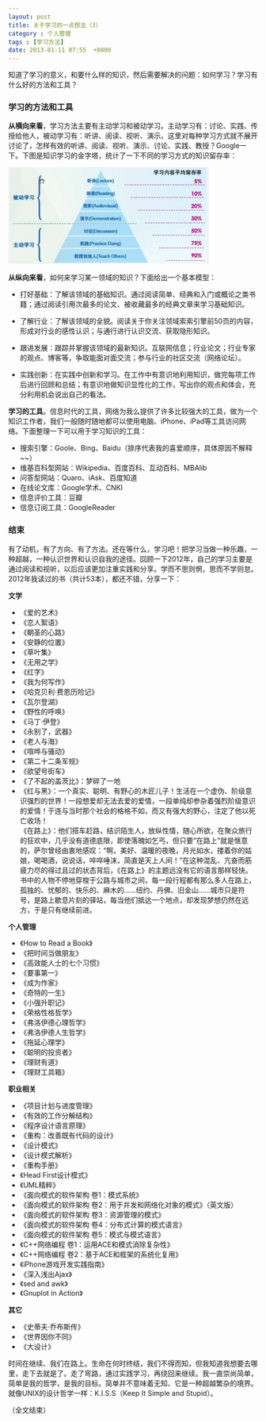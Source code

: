 ```yaml
---
layout: post
title: 关于学习的一点想法（3）
category : 个人管理
tags : [学习方法]
date: 2013-01-11 07:55  +0800
---
```


知道了学习的意义，和要什么样的知识，然后需要解决的问题：如何学习？学习有什么好的方法和工具？

### 学习的方法和工具

**从横向来看**，学习方法主要有主动学习和被动学习。主动学习有：讨论、实践、传授给他人，被动学习有：听讲、阅读、视听、演示。这里对每种学习方式就不展开讨论了，怎样有效的听讲、阅读、视听、演示、讨论、实践、教授？Google一下。下图是知识学习的金字塔，统计了一下不同的学习方式的知识留存率：

![学习](/assets/img/2013-01-11-1.jpg)

**从纵向来看**，如何来学习某一领域的知识？下面给出一个基本模型：

* 打好基础：了解该领域的基础知识。通过阅读简单、经典和入门或概论之类书籍；通过阅读引用次最多的论文、被收藏最多的经典文章来学习基础知识。

* 了解行业：了解该领域的全貌。阅读关于你关注领域索索引擎前50页的内容，形成对行业的感性认识；与通行进行认识交流、获取隐形知识。

* 跟进发展：跟踪并掌握该领域的最新知识。互联网信息；行业论文；行业专家的观点、博客等，争取能面对面交流；参与行业的社区交流（网络论坛）。

* 实践创新：在实践中创新和学习。在工作中有意识地利用知识，做完每项工作后进行回顾和总结；有意识地做知识显性化的工作，写出你的观点和体会，充分利用机会说出自己的看法。

 

**学习的工具**。信息时代的工具，网络为我么提供了许多比较强大的工具，做为一个知识工作者，我们一般随时随地都可以使用电脑、iPhone、iPad等工具访问网络。下面整理一下可以用于学习知识的工具：

* 搜索引擎：Goole、Bing、Baidu（排序代表我的喜爱顺序，具体原因不解释~~）   
* 维基百科型网站：Wikipedia、百度百科、互动百科、MBAlib   
* 问答型网站：Quaro、iAsk、百度知道   
* 在线论文库：Google学术、CNKI   
* 信息评价工具：豆瓣   
* 信息订阅工具：GoogleReader   

### 结束

有了动机，有了方向、有了方法。还在等什么，学习吧！把学习当做一种乐趣，一种超越，一种认识世界和认识自我的途径。回顾一下2012年，自己的学习主要是通过阅读和视听，以后应该更加注重实践和分享。学而不思则惘，思而不学则怠。2012年我读过的书（共计53本），都还不错，分享一下：

**文学** 

* 《爱的艺术》  
* 《恋人絮语》  
* 《朝圣的心路》  
* 《安静的位置》  
* 《草叶集》  
* 《无用之学》  
* 《红字》  
* 《我为何写作》  
* 《哈克贝利·费恩历险记》  
* 《瓦尔登湖》  
* 《野性的呼唤》  
* 《马丁·伊登》  
* 《永别了，武器》  
* 《老人与海》  
* 《喧哗与骚动》  
* 《第二十二条军规》  
* 《欲望号街车》  
* 《了不起的盖茨比》：梦碎了一地  
* 《红与黑》：一个真实、聪明、有野心的木匠儿子！生活在一个虚伪、阶级意识强烈的世界！一段想爱却无法去爱的爱情，一段单纯却参杂着强烈阶级意识的爱情！于连与当时那个社会的格格不如，而又有强大的野心，注定了他以死亡收场！  
《在路上》：他们搭车赶路，结识陌生人，放纵性情，随心所欲，在聚众旅行的狂欢中，几乎没有道德底限，即使落魄如乞丐，但只要“在路上”就是惬意的，萨尔曾经由衷地感叹：“啊，美好、温暖的夜晚，月光如水，搂着你的姑娘，喝喝酒，说说话，啐啐唾沫，简直是天上人间！”在这种混乱、亢奋而筋疲力尽的得过且过的状态背后，《在路上》的主题远没有它的语言那样轻快。书中的人物不停地穿梭于公路与城市之间，每一段行程都有那么多人在路上，孤独的、忧郁的、快乐的、麻木的……纽约、丹佛、旧金山……城市只是符号，是路上歇息片刻的驿站，每当他们抵达一个地点，却发现梦想仍然在远方，于是只有继续前进。  

**个人管理**

* 《How to Read a Book》  
* 《把时间当做朋友》  
* 《高效能人士的七个习惯》  
* 《要事第一》  
* 《成为作家》  
* 《奇特的一生》  
* 《小强升职记》  
* 《荣格性格哲学》  
* 《弗洛伊德心理哲学》  
* 《弗洛伊德人生哲学》  
* 《拖延心理学》  
* 《聪明的投资者》  
* 《理财有道》  
* 《理财工具箱》  

**职业相关**

* 《项目计划与进度管理》  
* 《有效的工作分解结构》  
* 《程序设计语言原理》  
* 《重构：改善既有代码的设计》  
* 《设计模式》  
* 《设计模式解析》  
* 《重构手册》  
* 《Head First设计模式》  
* 《UML精粹》  
* 《面向模式的软件架构 卷1：模式系统》  
* 《面向模式的软件架构 卷2：用于并发和网络化对象的模式》（英文版）  
* 《面向模式的软件架构 卷3：资源管理的模式》  
* 《面向模式的软件架构 卷4：分布式计算的模式语言》  
* 《面向模式的软件架构 卷5：模式与模式语言》  
* 《C++网络编程 卷1：运用ACE和模式消除复杂性》  
* 《C++网络编程 卷2：基于ACE和框架的系统化复用》  
* 《iPhone游戏开发实践指南》  
* 《深入浅出Ajax》  
* 《sed and awk》  
* 《Gnuplot in Action》  

**其它**

* 《史蒂夫·乔布斯传》  
* 《世界因你不同》  
* 《大设计》  


时间在继续、我们在路上。生命在何时终结，我们不得而知，但我知道我想要去哪里，走下去就是了。走了弯路，通过实践学习，再绕回来继续。我一直崇尚简单，简单是我的哲学，是我的目标。简单并不意味着无知、它是一种超越繁杂的境界。就像UNIX的设计哲学一样：K.I.S.S（Keep It Simple and Stupid）。

（全文结束）
